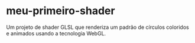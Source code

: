 # meu-primeiro-shader
Um projeto de shader GLSL que renderiza um padrão de círculos coloridos e animados usando a tecnologia WebGL.
